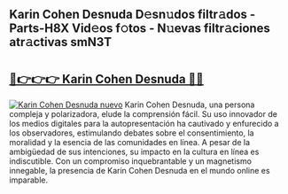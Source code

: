 ## Karin Cohen Desnuda D𝚎sn𝚞dos filtr𝚊dos - Parts-H8X Vid𝚎os f𝚘tos - N𝚞evas filtr𝚊ciones atr𝚊ctivas smN3T

# <h2><a href="http://mbayie.tromn.icu/?c=Karin+Cohen+Desnuda">🔗👉👉👉 Karin Cohen Desnuda 🔗🔗</a></h2>

[![Karin Cohen Desnuda nuevo](https://i.imgur.com/pEAQMta.gif)](http://mbayie.tromn.icu/?c=Karin+Cohen+Desnuda)
Karin Cohen Desnuda, una persona compleja y polarizadora, elude la comprensión fácil. Su uso innovador de los medios digitales para la autopresentación ha cautivado y enfurecido a los observadores, estimulando debates sobre el consentimiento, la moralidad y la esencia de las comunidades en línea. A pesar de la ambigüedad de sus intenciones, su impacto en la cultura en línea es indiscutible. Con un compromiso inquebrantable y un magnetismo innegable, la presencia de Karin Cohen Desnuda en el mundo online es imparable.
